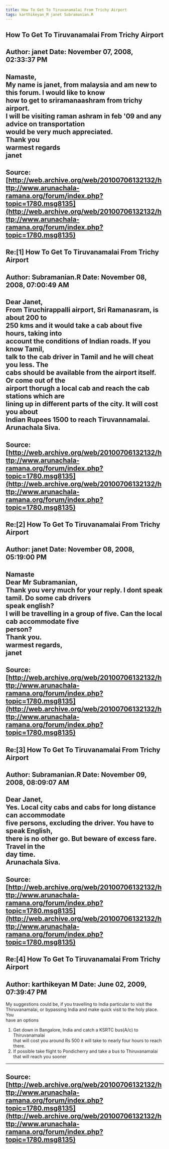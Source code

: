```yaml
--- 
title: How To Get To Tiruvanamalai From Trichy Airport   
tags: karthikeyan_M janet Subramanian.R  
---  
```

## How To Get To Tiruvanamalai From Trichy Airport  
Author: janet               Date: November 07, 2008, 02:33:37 PM  
---  
Namaste,   
My name is janet, from malaysia and am new to this forum. I would like to know  
how to get to sriramanaashram from trichy airport.   
I will be visiting raman ashram in feb '09 and any advice on transportation  
would be very much appreciated.   
Thank you   
warmest regards   
janet
 ---  
Source:[http://web.archive.org/web/20100706132132/http://www.arunachala-ramana.org/forum/index.php?topic=1780.msg8135](http://web.archive.org/web/20100706132132/http://www.arunachala-ramana.org/forum/index.php?topic=1780.msg8135)   
---  

## Re:[1] How To Get To Tiruvanamalai From Trichy Airport  
Author: Subramanian.R       Date: November 08, 2008, 07:00:49 AM  
---  
Dear Janet,   
From Tiruchirappalli airport, Sri Ramanasram, is about 200 to   
250 kms and it would take a cab about five hours, taking into   
account the conditions of Indian roads. If you know Tamil,   
talk to the cab driver in Tamil and he will cheat you less. The   
cabs should be available from the airport itself. Or come out of the   
airport thorugh a local cab and reach the cab stations which are   
lining up in different parts of the city. It will cost you about   
Indian Rupees 1500 to reach Tiruvannamalai.   
Arunachala Siva.
 ---  
Source:[http://web.archive.org/web/20100706132132/http://www.arunachala-ramana.org/forum/index.php?topic=1780.msg8135](http://web.archive.org/web/20100706132132/http://www.arunachala-ramana.org/forum/index.php?topic=1780.msg8135)   
---  

## Re:[2] How To Get To Tiruvanamalai From Trichy Airport  
Author: janet               Date: November 08, 2008, 05:19:00 PM  
---  
Namaste   
Dear Mr Subramanian,   
Thank you very much for your reply. I dont speak tamil. Do some cab drivers  
speak english?   
I will be travelling in a group of five. Can the local cab accommodate five  
person?   
Thank you.   
warmest regards,   
janet
 ---  
Source:[http://web.archive.org/web/20100706132132/http://www.arunachala-ramana.org/forum/index.php?topic=1780.msg8135](http://web.archive.org/web/20100706132132/http://www.arunachala-ramana.org/forum/index.php?topic=1780.msg8135)   
---  

## Re:[3] How To Get To Tiruvanamalai From Trichy Airport  
Author: Subramanian.R       Date: November 09, 2008, 08:09:07 AM  
---  
Dear Janet,   
Yes. Local city cabs and cabs for long distance can accommodate   
five persons, excluding the driver. You have to speak English,   
there is no other go. But beware of excess fare. Travel in the   
day time.   
Arunachala Siva.
 ---  
Source:[http://web.archive.org/web/20100706132132/http://www.arunachala-ramana.org/forum/index.php?topic=1780.msg8135](http://web.archive.org/web/20100706132132/http://www.arunachala-ramana.org/forum/index.php?topic=1780.msg8135)   
---  

## Re:[4] How To Get To Tiruvanamalai From Trichy Airport  
Author: karthikeyan M       Date: June 02, 2009, 07:39:47 PM  
---  
My suggestions could be, if you travelling to India particular to visit the  
Thiruvanamalai, or bypassing India and make quick visit to the holy place. You  
have an options   
1) Get down in Bangalore, India and catch a KSRTC bus(A/c) to Thiruvanamalai  
that will cost you around Rs 500 it will take to nearly four hours to reach  
there.   
2) If possible take flight to Pondicherry and take a bus to Thiruvanamalai  
that will reach you sooner
 ---  
Source:[http://web.archive.org/web/20100706132132/http://www.arunachala-ramana.org/forum/index.php?topic=1780.msg8135](http://web.archive.org/web/20100706132132/http://www.arunachala-ramana.org/forum/index.php?topic=1780.msg8135)   
---  

